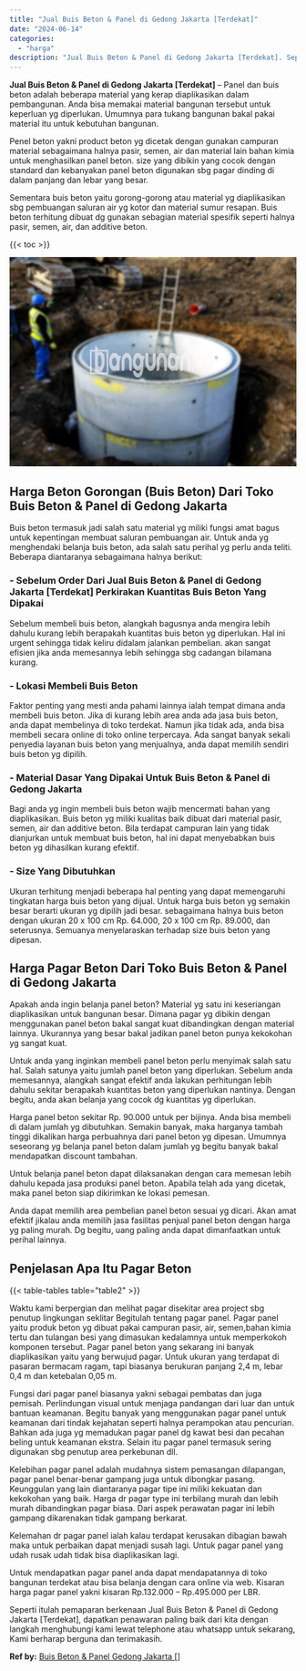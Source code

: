 ```yaml
---
title: "Jual Buis Beton & Panel di Gedong Jakarta [Terdekat]"
date: "2024-06-14"
categories: 
  - "harga"
description: "Jual Buis Beton & Panel di Gedong Jakarta [Terdekat]. Seperti itulah pemaparan berkenaan Jual Buis Beton & Panel di Gedong Jakarta [Terdekat], dapatkan pen..."
---
```


**Jual Buis Beton & Panel di Gedong Jakarta \[Terdekat\]** – Panel dan buis beton adalah beberapa material yang kerap diaplikasikan dalam pembangunan. Anda bisa memakai material bangunan tersebut untuk keperluan yg diperlukan. Umumnya para tukang bangunan bakal pakai material itu untuk kebutuhan bangunan.

Penel beton yakni product beton yg dicetak dengan gunakan campuran material sebagaimana halnya pasir, semen, air dan material lain bahan kimia untuk menghasilkan panel beton. size yang dibikin yang cocok dengan standard dan kebanyakan panel beton digunakan sbg pagar dinding di dalam panjang dan lebar yang besar.

Sementara buis beton yaitu gorong-gorong atau material yg diaplikasikan sbg pembuangan saluran air yg kotor dan material sumur resapan. Buis beton terhitung dibuat dg gunakan sebagian material spesifik seperti halnya pasir, semen, air, dan additive beton.

{{< toc >}}

![Jual Buis Beton & Panel di Gedong Jakarta [Terdekat]](/images/jual-panel-buis-beton-murah-43.png)

## Harga Beton Gorongan (Buis Beton) Dari Toko Buis Beton & Panel di Gedong Jakarta

Buis beton termasuk jadi salah satu material yg miliki fungsi amat bagus untuk kepentingan membuat saluran pembuangan air. Untuk anda yg menghendaki belanja buis beton, ada salah satu perihal yg perlu anda teliti. Beberapa diantaranya sebagaimana halnya berikut:

### \- Sebelum Order Dari Jual Buis Beton & Panel di Gedong Jakarta \[Terdekat\] Perkirakan Kuantitas Buis Beton Yang Dipakai

Sebelum membeli buis beton, alangkah bagusnya anda mengira lebih dahulu kurang lebih berapakah kuantitas buis beton yg diperlukan. Hal ini urgent sehingga tidak keliru didalam jalankan pembelian. akan sangat efisien jika anda memesannya lebih sehingga sbg cadangan bilamana kurang.

### \- Lokasi Membeli Buis Beton

Faktor penting yang mesti anda pahami lainnya ialah tempat dimana anda membeli buis beton. Jika di kurang lebih area anda ada jasa buis beton, anda dapat membelinya di toko terdekat. Namun jika tidak ada, anda bisa membeli secara online di toko online terpercaya. Ada sangat banyak sekali penyedia layanan buis beton yang menjualnya, anda dapat memilih sendiri buis beton yg dipilih.

### \- Material Dasar Yang Dipakai Untuk Buis Beton & Panel di Gedong Jakarta

Bagi anda yg ingin membeli buis beton wajib mencermati bahan yang diaplikasikan. Buis beton yg miliki kualitas baik dibuat dari material pasir, semen, air dan additive beton. Bila terdapat campuran lain yang tidak dianjurkan untuk membuat buis beton, hal ini dapat menyebabkan buis beton yg dihasilkan kurang efektif.

### \- Size Yang Dibutuhkan

Ukuran terhitung menjadi beberapa hal penting yang dapat memengaruhi tingkatan harga buis beton yang dijual. Untuk harga buis beton yg semakin besar berarti ukuran yg dipilih jadi besar. sebagaimana halnya buis beton dengan ukuran 20 x 100 cm Rp. 64.000, 20 x 100 cm Rp. 89.000, dan seterusnya. Semuanya menyelaraskan terhadap size buis beton yang dipesan.

## Harga Pagar Beton Dari Toko Buis Beton & Panel di Gedong Jakarta

Apakah anda ingin belanja panel beton? Material yg satu ini keseriangan diaplikasikan untuk bangunan besar. Dimana pagar yg dibikin dengan menggunakan panel beton bakal sangat kuat dibandingkan dengan material lainnya. Ukurannya yang besar bakal jadikan panel beton punya kekokohan yg sangat kuat.

Untuk anda yang inginkan membeli panel beton perlu menyimak salah satu hal. Salah satunya yaitu jumlah panel beton yang diperlukan. Sebelum anda memesannya, alangkah sangat efektif anda lakukan perhitungan lebih dahulu sekitar berapakah kuantitas beton yang diperlukan nantinya. Dengan begitu, anda akan belanja yang cocok dg kuantitas yg diperlukan.

Harga panel beton sekitar Rp. 90.000 untuk per bijinya. Anda bisa membeli di dalam jumlah yg dibutuhkan. Semakin banyak, maka harganya tambah tinggi dikalikan harga perbuahnya dari panel beton yg dipesan. Umumnya seseorang yg belanja panel beton dalam jumlah yg begitu banyak bakal mendapatkan discount tambahan.

Untuk belanja panel beton dapat dilaksanakan dengan cara memesan lebih dahulu kepada jasa produksi panel beton. Apabila telah ada yang dicetak, maka panel beton siap dikirimkan ke lokasi pemesan.

Anda dapat memilih area pembelian panel beton sesuai yg dicari. Akan amat efektif jikalau anda memilih jasa fasilitas penjual panel beton dengan harga yg paling murah. Dg begitu, uang paling anda dapat dimanfaatkan untuk perihal lainnya.

## Penjelasan Apa Itu Pagar Beton

{{< table-tables table="table2" >}}

Waktu kami berpergian dan melihat pagar disekitar area project sbg penutup lingkungan seklitar Begitulah tentang pagar panel. Pagar panel yaitu produk beton yg dibuat pakai campuran pasir, air, semen,bahan kimia tertu dan tulangan besi yang dimasukan kedalamnya untuk memperkokoh komponen tersebut. Pagar panel beton yang sekarang ini banyak diaplikasikan yaitu yang berwujud pagar. Untuk ukuran yang terdapat di pasaran bermacam ragam, tapi biasanya berukuran panjang 2,4 m, lebar 0,4 m dan ketebalan 0,05 m.

Fungsi dari pagar panel biasanya yakni sebagai pembatas dan juga pemisah. Perlindungan visual untuk menjaga pandangan dari luar dan untuk bantuan keamanan. Begitu banyak yang menggunakan pagar panel untuk keamanan dari tindak kejahatan seperti halnya perampokan atau pencurian. Bahkan ada juga yg memadukan pagar panel dg kawat besi dan pecahan beling untuk keamanan ekstra. Selain itu pagar panel termasuk sering digunakan sbg penutup area perkebunan dll.

Kelebihan pagar panel adalah mudahnya sistem pemasangan dilapangan, pagar panel benar-benar gampang juga untuk dibongkar pasang. Keunggulan yang lain diantaranya pagar tipe ini miliki kekuatan dan kekokohan yang baik. Harga dr pagar type ini terbilang murah dan lebih murah dibandingkan pagar biasa. Dari aspek perawatan pagar ini lebih gampang dikarenakan tidak gampang berkarat.

Kelemahan dr pagar panel ialah kalau terdapat kerusakan dibagian bawah maka untuk perbaikan dapat menjadi susah lagi. Untuk pagar panel yang udah rusak udah tidak bisa diaplikasikan lagi.

Untuk mendapatkan pagar panel anda dapat mendapatannya di toko bangunan terdekat atau bisa belanja dengan cara online via web. Kisaran harga pagar panel yakni kisaran Rp.132.000 – Rp.495.000 per LBR.

Seperti itulah pemaparan berkenaan Jual Buis Beton & Panel di Gedong Jakarta \[Terdekat\], dapatkan penawaran paling baik dari kita dengan langkah menghubungi kami lewat telephone atau whatsapp untuk sekarang, Kami berharap berguna dan terimakasih.

**Ref by:** [Buis Beton & Panel Gedong Jakarta []](https://id.wikipedia.org/wiki/Buis)
